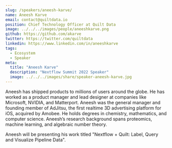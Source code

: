 ```yaml
---
slug: /speakers/aneesh-karve/
name: Aneesh Karve
email: contact@quiltdata.io
position: Chief Technology Officer at Quilt Data
image: ../../../images/people/aneeshkarve.png
github: https://github.com/akarve
twitter: https://twitter.com/quiltdata
linkedin: https://www.linkedin.com/in/aneeshkarve
tags:
  - Ecosystem
  - Speaker
meta:
  title: "Aneesh Karve"
  description: "Nextflow Summit 2022 Speaker"
  image: ../../../images/share/speaker-aneesh-karve.jpg
---
```

Aneesh has shipped products to millions of users around the globe. He has worked as a product manager and lead designer at companies like Microsoft, NVIDIA, and Matterport. Aneesh was the general manager and founding member of AdJitsu, the first realtime 3D advertising platform for iOS, acquired by Amobee. He holds degrees in chemistry, mathematics, and computer science. Aneesh’s research background spans proteomics, machine learning, and algebraic number theory.

Aneesh will be presenting his work titled "Nextflow + Quilt: Label, Query and Visualize Pipeline Data".
